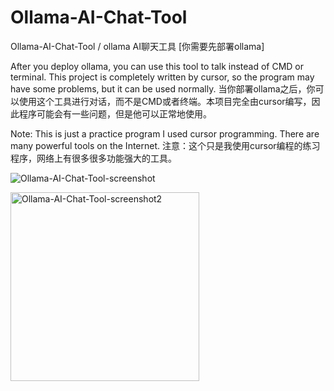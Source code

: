 # Ollama-AI-Chat-Tool

Ollama-AI-Chat-Tool / ollama AI聊天工具
[你需要先部署ollama]

After you deploy ollama, you can use this tool to talk instead of CMD or terminal. This project is completely written by cursor, so the program may have some problems, but it can be used normally.
当你部署ollama之后，你可以使用这个工具进行对话，而不是CMD或者终端。本项目完全由cursor编写，因此程序可能会有一些问题，但是他可以正常地使用。

Note: This is just a practice program I used cursor programming. There are many powerful tools on the Internet.
注意：这个只是我使用cursor编程的练习程序，网络上有很多很多功能强大的工具。

![Ollama-AI-Chat-Tool-screenshot](https://github.com/user-attachments/assets/932d5036-c633-4310-bed3-85dcec2505c0)

<img width="302" alt="Ollama-AI-Chat-Tool-screenshot2" src="https://github.com/user-attachments/assets/1c1b7c1a-bf0a-490c-a7ce-bfc89a04c769" />
